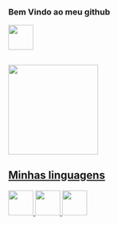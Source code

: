 ### Bem Vindo ao meu github

<div>
 <img height="50em" src="https://cdn.jsdelivr.net/gh/devicons/devicon@latest/icons/linux/linux-original.svg" />
</div>
          

##
 <div>
  <a href="https://github.com/Ewerton23929">
  <img height="180em" src="https://github-readme-stats.vercel.app/api/top-langs/?username=Ewerton23929dev&layout=compact&langs_count=16&theme=dark"/>
</div>

  
## Minhas linguagens
<div>
 <img height="50em" src="https://cdn.jsdelivr.net/gh/devicons/devicon@latest/icons/cplusplus/cplusplus-original.svg" />
 
  <img height="50em" src="https://cdn.jsdelivr.net/gh/devicons/devicon@latest/icons/python/python-original.svg" />
   
  <img height="50em" src="https://cdn.jsdelivr.net/gh/devicons/devicon@latest/icons/bash/bash-original.svg" />
                 
</div>
